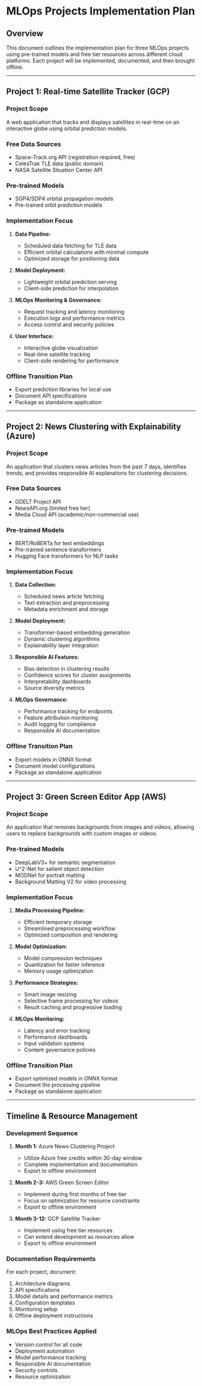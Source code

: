 # MLOps Projects Implementation Plan

## Overview

This document outlines the implementation plan for three MLOps projects using pre-trained models and free tier resources across different cloud platforms. Each project will be implemented, documented, and then brought offline.

---

## Project 1: Real-time Satellite Tracker (GCP)

### Project Scope
A web application that tracks and displays satellites in real-time on an interactive globe using orbital prediction models.

### Free Data Sources
- Space-Track.org API (registration required, free)
- CelesTrak TLE data (public domain)
- NASA Satellite Situation Center API

### Pre-trained Models
- SGP4/SDP4 orbital propagation models
- Pre-trained orbit prediction models

### Implementation Focus
1. **Data Pipeline:**
   - Scheduled data fetching for TLE data
   - Efficient orbital calculations with minimal compute
   - Optimized storage for positioning data

2. **Model Deployment:**
   - Lightweight orbital prediction serving
   - Client-side prediction for interpolation

3. **MLOps Monitoring & Governance:**
   - Request tracking and latency monitoring
   - Execution logs and performance metrics
   - Access control and security policies

4. **User Interface:**
   - Interactive globe visualization
   - Real-time satellite tracking
   - Client-side rendering for performance

### Offline Transition Plan
- Export prediction libraries for local use
- Document API specifications
- Package as standalone application

---

## Project 2: News Clustering with Explainability (Azure)

### Project Scope
An application that clusters news articles from the past 7 days, identifies trends, and provides responsible AI explanations for clustering decisions.

### Free Data Sources
- GDELT Project API
- NewsAPI.org (limited free tier)
- Media Cloud API (academic/non-commercial use)

### Pre-trained Models
- BERT/RoBERTa for text embeddings
- Pre-trained sentence transformers
- Hugging Face transformers for NLP tasks

### Implementation Focus
1. **Data Collection:**
   - Scheduled news article fetching
   - Text extraction and preprocessing
   - Metadata enrichment and storage

2. **Model Deployment:**
   - Transformer-based embedding generation
   - Dynamic clustering algorithms
   - Explainability layer integration

3. **Responsible AI Features:**
   - Bias detection in clustering results
   - Confidence scores for cluster assignments
   - Interpretability dashboards
   - Source diversity metrics

4. **MLOps Governance:**
   - Performance tracking for endpoints
   - Feature attribution monitoring
   - Audit logging for compliance
   - Responsible AI documentation

### Offline Transition Plan
- Export models in ONNX format
- Document model configurations
- Package as standalone application

---

## Project 3: Green Screen Editor App (AWS)

### Project Scope
An application that removes backgrounds from images and videos, allowing users to replace backgrounds with custom images or videos.

### Pre-trained Models
- DeepLabV3+ for semantic segmentation
- U^2-Net for salient object detection
- MODNet for portrait matting
- Background Matting V2 for video processing

### Implementation Focus
1. **Media Processing Pipeline:**
   - Efficient temporary storage
   - Streamlined preprocessing workflow
   - Optimized composition and rendering

2. **Model Optimization:**
   - Model compression techniques
   - Quantization for faster inference
   - Memory usage optimization

3. **Performance Strategies:**
   - Smart image resizing
   - Selective frame processing for videos
   - Result caching and progressive loading

4. **MLOps Monitoring:**
   - Latency and error tracking
   - Performance dashboards
   - Input validation systems
   - Content governance policies

### Offline Transition Plan
- Export optimized models in ONNX format
- Document the processing pipeline
- Package as standalone application

---

## Timeline & Resource Management

### Development Sequence
1. **Month 1:** Azure News Clustering Project
   - Utilize Azure free credits within 30-day window
   - Complete implementation and documentation
   - Export to offline environment

2. **Month 2-3:** AWS Green Screen Editor
   - Implement during first months of free tier
   - Focus on optimization for resource constraints
   - Export to offline environment

3. **Month 3-12:** GCP Satellite Tracker
   - Implement using free tier resources
   - Can extend development as resources allow
   - Export to offline environment

### Documentation Requirements
For each project, document:
1. Architecture diagrams
2. API specifications
3. Model details and performance metrics
4. Configuration templates
5. Monitoring setup
6. Offline deployment instructions

### MLOps Best Practices Applied
- Version control for all code
- Deployment automation
- Model performance tracking
- Responsible AI documentation
- Security controls
- Resource optimization
